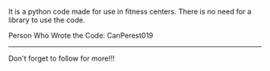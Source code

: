 It is a python code made for use in fitness centers. There is no need for a library to use the code.

Person Who Wrote the Code: CanPerest019

_____________________________________________________________________________________________________________________________

Don't forget to follow for more!!!
